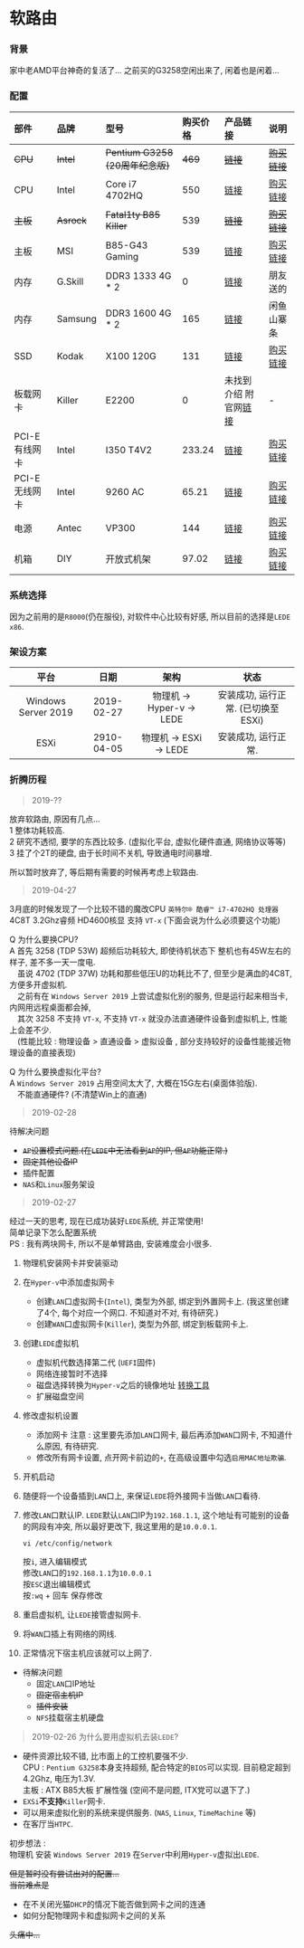 # 软路由

### 背景

家中老AMD平台神奇的复活了... 之前买的G3258空闲出来了, 闲着也是闲着...

### 配置

| 部件          | 品牌       | 型号                             | 购买价格 | 产品链接                                                                                                                       | 说明                                                          |
| :------------ | :--------- | :------------------------------- | :------- | :----------------------------------------------------------------------------------------------------------------------------- | :------------------------------------------------------------ |
| ~~CPU~~       | ~~Intel~~  | ~~Pentium G3258 (20周年纪念版)~~ | ~~469~~  | ~~[链接](https://www.intel.cn/content/www/cn/zh/products/processors/pentium/g3258.html)~~                                      | ~~[购买链接](https://item.jd.com/1166116.html)~~              |
| CPU           | Intel      | Core i7 4702HQ                   | 550      | [链接](https://ark.intel.com/content/www/cn/zh/ark/products/75118/intel-core-i7-4702hq-processor-6m-cache-up-to-3-20-ghz.html) | [购买链接](https://item.taobao.com/item.htm?id=561914181308)  |
| ~~主板~~      | ~~Asrock~~ | ~~Fatal1ty B85 Killer~~          | 539      | ~~[链接](http://www.asrockchina.com.cn/MB/Intel/Fatal1ty%20B85%20Killer/index.cn.asp)~~                                        | ~~[购买链接](https://item.jd.com/1023241.html)~~              |
| 主板          | MSI        | B85-G43 Gaming                   | 539      | [链接](https://cn.msi.com/Motherboard/B85-G43-GAMING.html)                                                                     | [购买链接](https://item.jd.com/953798.html)                   |
| 内存          | G.Skill    | DDR3 1333 4G * 2                 | 0        | [链接](https://www.gskill.com/tw/product/203/225/1532315176/F3-10666CL9D-8GBRLRipjawsDDR3-1333MHz-CL9-9-9-1.50V8GB-(2x4GB))    | 朋友送的                                                      |
| 内存          | Samsung    | DDR3 1600 4G * 2                 | 165      | [链接](https://www.samsung.com/semiconductor/cn/dram/module/M391B5173EB0-YK0)                                                  | 闲鱼 山寨条                                                   |
| SSD           | Kodak      | X100 120G                        | 131      | [链接](http://kodakflash.com.cn/product/c/x--0007)                                                                             | [购买链接](https://item.jd.com/100001967519.html)             |
| 板载网卡      | Killer     | E2200                            | 0        | 未找到介绍 附官网[链接](https://www.killernetworking.com)                                                                      | -                                                             |
| PCI-E有线网卡 | Intel      | I350 T4V2                        | 233.24   | [链接](https://ark.intel.com/content/www/cn/zh/ark/products/84805/intel-ethernet-server-adapter-i350-t4v2.html)                | [购买链接](https://item.taobao.com/item.htm?id=556165663722)  |
| PCI-E无线网卡 | Intel      | 9260 AC                          | 65.21    | [链接](https://ark.intel.com/content/www/cn/zh/ark/products/99445/intel-wireless-ac-9260.html)                                 | [购买链接](https://item.taobao.com/item.htm?id=565776272616)  |
| 电源          | Antec      | VP300                            | 144      | [链接](http://www.antec.com.cn/index.php?m=content&c=index&a=show&catid=45&id=75)                                              | [购买链接](https://detail.tmall.com/item.htm?id=567496242245) |
| 机箱          | DIY        | 开放式机架                       | 97.02    | [链接](https://item.taobao.com/item.htm?id=585430613332)                                                                       | [购买链接](https://item.taobao.com/item.htm?id=585430613332)  |

### 系统选择

因为之前用的是`R8000`(仍在服役), 对软件中心比较有好感, 所以目前的选择是`LEDE x86`.

### 架设方案

|        平台         |    日期    |           架构            |                状态                |
| :-----------------: | :--------: | :-----------------------: | :--------------------------------: |
| Windows Server 2019 | 2019-02-27 | 物理机 -> Hyper-v -> LEDE | 安装成功, 运行正常. (已切换至ESXi) |
|        ESXi         | 2910-04-05 |  物理机 -> ESXi -> LEDE   |        安装成功, 运行正常.         |

### 折腾历程

> 2019-??

放弃软路由, 原因有几点...  
1 整体功耗较高.  
2 研究不透彻, 要学的东西比较多. (虚拟化平台, 虚拟化硬件直通, 网络协议等等)  
3 挂了个2T的硬盘, 由于长时间不关机, 导致通电时间暴增.  

所以暂时放弃了, 等后期有需要的时候再考虑上软路由.

> 2019-04-27  

3月底的时候发现了一个比较不错的魔改CPU `英特尔® 酷睿™ i7-4702HQ 处理器`  
4C8T 3.2Ghz睿频 HD4600核显 支持 `VT-x` (下面会说为什么必须要这个功能)

Q 为什么要换CPU?  
A 首先 3258 (TDP 53W) 超频后功耗较大, 即使待机状态下 整机也有45W左右的样子, 差不多一天一度电.  
   &emsp;虽说 4702 (TDP 37W) 功耗和那些低压U的功耗比不了, 但至少是满血的4C8T, 方便多开虚拟机.  
   &emsp;之前有在 `Windows Server 2019` 上尝试虚拟化别的服务, 但是运行起来相当卡, 内网用远程桌面都会掉,  
   &emsp;其次 3258 不支持 `VT-x`, 不支持 `VT-x` 就没办法直通硬件设备到虚拟机上, 性能上会差不少.  
   &emsp;(性能比较 : 物理设备 > 直通设备 > 虚拟设备 , 部分支持较好的设备性能接近物理设备的直接表现)  

Q 为什么要换虚拟化平台?  
A `Windows Server 2019` 占用空间太大了, 大概在15G左右(桌面体验版).  
  &emsp;不能直通硬件? (不清楚Win上的直通)

> 2019-02-28  

待解决问题  
 * ~~`AP`设置模式问题.(在`LEDE`中无法看到`AP`的IP, 但`AP`功能正常.)~~  
 * ~~固定其他设备IP~~  
 * 插件配置  
 * `NAS`和`Linux`服务架设  

> 2019-02-27  

经过一天的思考, 现在已成功装好`LEDE`系统, 并正常使用!  
简单记录下怎么配置系统  
PS : 我有两块网卡, 所以不是单臂路由, 安装难度会小很多.  
1. 物理机安装网卡并安装驱动  
2. 在`Hyper-v`中添加虚拟网卡  
   - 创建`LAN`口虚拟网卡(`Intel`), 类型为外部, 绑定到外置网卡上. (我这里创建了4个, 每个对应一个网口. 不知道对不对, 有待研究.)  
   - 创建`WAN`口虚拟网卡(`Killer`), 类型为外部, 绑定到板载网卡上.  
3. 创建`LEDE`虚拟机
   - 虚拟机代数选择第二代 (`UEFI`固件)  
   - 网络连接暂时不选择  
   - 磁盘选择转换为`Hyper-v`之后的镜像地址 [转换工具](https://www.starwindsoftware.com/starwind-v2v-converter#download)  
   - 扩展磁盘空间  
4. 修改虚拟机设置
   - 添加网卡 注意 : 这里要先添加`LAN`口网卡, 最后再添加`WAN`口网卡, 不知道什么原因, 有待研究.  
   - 修改所有网卡设置, 点开网卡前边的`+`, 在高级设置中勾选`启用MAC地址欺骗`.  
5. 开机启动  
6. 随便将一个设备插到`LAN`口上, 来保证`LEDE`将外接网卡当做`LAN`口看待.  
7. 修改`LAN`口默认IP. `LEDE`默认`LAN`口IP为`192.168.1.1`, 这个地址有可能别的设备的网段有冲突, 所以最好更改下, 我这里用的是`10.0.0.1`.
    
   ```shell
   vi /etc/config/network
   ```
   按`i`, 进入编辑模式  
   修改`LAN`口的`192.168.1.1`为`10.0.0.1`  
   按`ESC`退出编辑模式  
   按`:wq` + 回车 保存修改  

8. 重启虚拟机, 让`LEDE`接管虚拟网卡.  
9. 将`WAN`口插上有网络的网线.  
10. 正常情况下宿主机应该就可以上网了.  

- 待解决问题  
  * 固定`LAN`口IP地址  
  * ~~固定宿主机IP~~  
  * ~~插件安装~~  
  * `NFS`挂载宿主机硬盘  
 
> 2019-02-26
为什么要用虚拟机去装`LEDE`?  

- 硬件资源比较不错, 比市面上的工控机要强不少.  
  CPU : `Pentium G3258`本身支持超频, 配合特定的`BIOS`可以实现. 目前稳定超到4.2Ghz, 电压为1.3V.  
  主板 : ATX B85大板 扩展性强 (空间不是问题, ITX党可以退下了.)
- `EXSi`**不支持**`Killer`网卡.  
- 可以用来虚拟化别的系统来提供服务. (`NAS`, `Linux`, `TimeMachine` 等)
- 在客厅当`HTPC`.

初步想法 :  
物理机 安装 `Windows Server 2019`
在`Server`中利用`Hyper-v`虚拟出`LEDE`.  

~~但是暂时没有尝试出对的配置...~~  
~~当前难点是~~ 
- 在不关闭光猫`DHCP`的情况下能否做到网卡之间的连通
- 如何分配物理网卡和虚拟网卡之间的关系

~~头痛中...~~  
